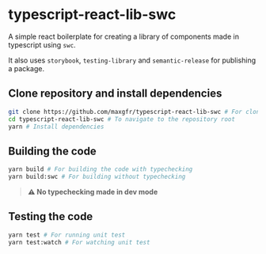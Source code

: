 # typescript-react-lib-swc

A simple react boilerplate for creating a library of components made in typescript using `swc`.

It also uses `storybook`, `testing-library` and `semantic-release` for publishing a package.

## Clone repository and install dependencies

```sh
git clone https://github.com/maxgfr/typescript-react-lib-swc # For cloning the repository
cd typescript-react-lib-swc # To navigate to the repository root
yarn # Install dependencies
```

## Building the code

```sh
yarn build # For building the code with typechecking
yarn build:swc # For building without typechecking
```

> **:warning: No typechecking made in dev mode**

## Testing the code

```sh
yarn test # For running unit test
yarn test:watch # For watching unit test
```
